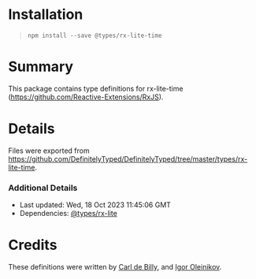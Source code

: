 # Installation
> `npm install --save @types/rx-lite-time`

# Summary
This package contains type definitions for rx-lite-time (https://github.com/Reactive-Extensions/RxJS).

# Details
Files were exported from https://github.com/DefinitelyTyped/DefinitelyTyped/tree/master/types/rx-lite-time.

### Additional Details
 * Last updated: Wed, 18 Oct 2023 11:45:06 GMT
 * Dependencies: [@types/rx-lite](https://npmjs.com/package/@types/rx-lite)

# Credits
These definitions were written by [Carl de Billy](http://carl.debilly.net/), and [Igor Oleinikov](https://github.com/Igorbek).
